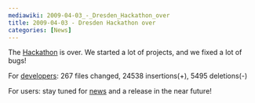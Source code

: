 ```yaml
---
mediawiki: 2009-04-03_-_Dresden_Hackathon_over
title: 2009-04-03 - Dresden Hackathon over
categories: [News]
---
```


The [Hackathon](/news/2009-03-12-dresden-hackathon-2009) is over. We started a lot of projects, and we fixed a lot of bugs!

For [developers](/software/fiji/developing): 267 files changed, 24538 insertions(+), 5495 deletions(-)

For users: stay tuned for [news](/news) and a release in the near future!


